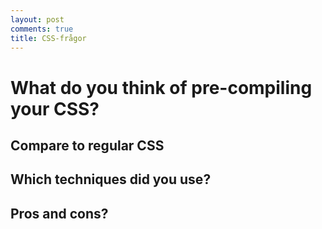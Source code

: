 ```yaml
---
layout: post
comments: true
title: CSS-frågor
---
```



# What do you think of pre-compiling your CSS?

## Compare to regular CSS

## Which techniques did you use?

## Pros and cons?
